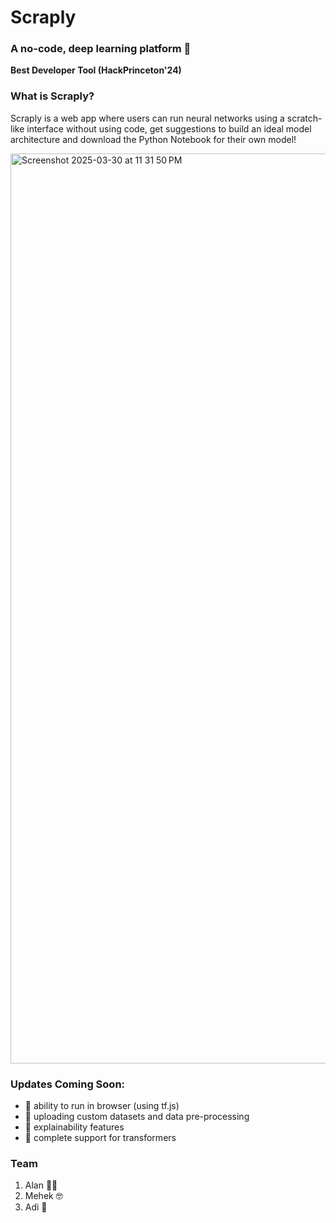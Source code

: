 # Scraply 
### A no-code, deep learning platform 🚀
**Best Developer Tool (HackPrinceton'24)**

### What is Scraply? 
Scraply is a web app where users can run neural networks using a scratch-like interface without using code, get suggestions to build an ideal model architecture and download the Python Notebook for their own model!

<img width="1456" alt="Screenshot 2025-03-30 at 11 31 50 PM" src="https://github.com/user-attachments/assets/4e16cf72-b552-4f96-b4ae-2786f3dfceb6" />

### Updates Coming Soon:
- 👾 ability to run in browser (using tf.js)
- 👾 uploading custom datasets and data pre-processing 
- 👾 explainability features
- 👾 complete support for transformers 

### Team

1. Alan 🧑‍🍳
2. Mehek 🤓
3. Adi 🤩

